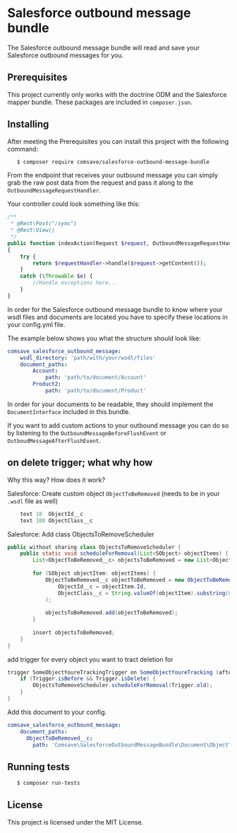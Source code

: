 # Salesforce outbound message bundle

The Salesforce outbound message bundle will read and save your Salesforce outbound messages for you. 

## Prerequisites

This project currently only works with the doctrine ODM and the Salesforce mapper bundle. These packages are included in `composer.json`.

## Installing

After meeting the Prerequisites you can install this project with the following command: 

```bash
   $ composer require comsave/salesforce-outbound-message-bundle
```

From the endpoint that receives your outbound message you can simply grab the raw post data from the request and pass it along to the `OutboundMessageRequestHandler`. 

Your controller could look something like this:

```php
/**
 * @Rest\Post("/sync")
 * @Rest\View()
 */
public function indexAction(Request $request, OutboundMessageRequestHandler $requestHandler)
{
    try {
        return $requestHandler->handle($request->getContent());
    }
    catch (\Throwable $e) {
        //Handle exceptions here...
    }
}
```

In order for the Salesforce outbound message bundle to know where your wsdl files and documents are located you have to specify these locations in your config.yml file.

The example below shows you what the structure should look like:

```yaml
comsave_salesforce_outbound_message:
    wsdl_directory: 'path/with/your/wsdl/files'
    document_paths:
        Account:
            path: 'path/to/document/Account'
        Product2:
            path: 'path/to/document/Product'
```

In order for your documents to be readable, they should implement the `DocumentInterface` included in this bundle.

If you want to add custom actions to your outbound message you can do so by listening to the `OutboundMessageBeforeFlushEvent` or `OutboudMessageAfterFlushEvent`.

## on delete trigger; what why how

Why this way?
How does it work?

Salesforce: Create custom object `ObjectToBeRemoved` (needs to be in your `.wsdl` file as well)
```java 
    text 18  ObjectId__c
    text 100 ObjectClass__c
```


Salesforce: Add class ObjectsToRemoveScheduler
```java 
public without sharing class ObjectsToRemoveScheduler {
    public static void scheduleForRemoval(List<SObject> objectItems) {
        List<ObjectToBeRemoved__c> objectsToBeRemoved = new List<ObjectToBeRemoved__c>();
        
        for (SObject objectItem: objectItems) {
            ObjectToBeRemoved__c objectToBeRemoved = new ObjectToBeRemoved__c(
                ObjectId__c = objectItem.Id,
                ObjectClass__c = String.valueOf(objectItem).substring(0, String.valueOf(objectItem).indexOf(':'))
            );
            
            objectsToBeRemoved.add(objectToBeRemoved);
        }
        
        insert objectsToBeRemoved;
    }
}
```

add trigger for every object you want to tract deletion for
```java
trigger SomeObjectYoureTrackingTrigger on SomeObjectYoureTracking (after delete, after insert, after undelete, after update, before delete, before insert, before update) {
    if (Trigger.isBefore && Trigger.isDelete) {
        ObjectsToRemoveScheduler.scheduleForRemoval(Trigger.old);
    }
}
```

Add this document to your config.

```yaml
comsave_salesforce_outbound_message:
    document_paths:
      ObjectToBeRemoved__c:
        path: 'Comsave\SalesforceOutboundMessageBundle\Document\ObjectToBeRemoved'
```


## Running tests

```bash
   $ composer run-tests
```

## License

This project is licensed under the MIT License.